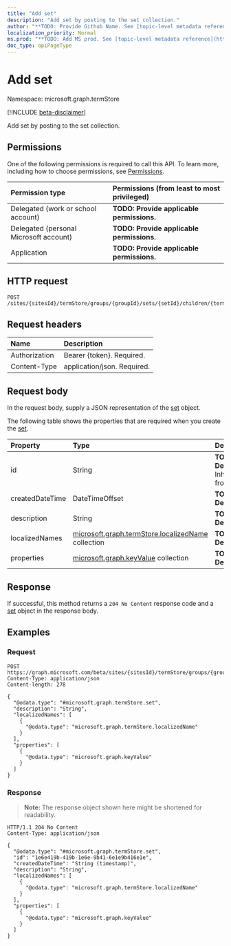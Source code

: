 ```yaml
---
title: "Add set"
description: "Add set by posting to the set collection."
author: "**TODO: Provide Github Name. See [topic-level metadata reference](https://msgo.azurewebsites.net/add/document/guidelines/metadata.html#topic-level-metadata)**"
localization_priority: Normal
ms.prod: "**TODO: Add MS prod. See [topic-level metadata reference](https://msgo.azurewebsites.net/add/document/guidelines/metadata.html#topic-level-metadata)**"
doc_type: apiPageType
---
```


# Add set
Namespace: microsoft.graph.termStore

[!INCLUDE [beta-disclaimer](../../includes/beta-disclaimer.md)]

Add set by posting to the set collection.

## Permissions
One of the following permissions is required to call this API. To learn more, including how to choose permissions, see [Permissions](/graph/permissions-reference).

|Permission type|Permissions (from least to most privileged)|
|:---|:---|
|Delegated (work or school account)|**TODO: Provide applicable permissions.**|
|Delegated (personal Microsoft account)|**TODO: Provide applicable permissions.**|
|Application|**TODO: Provide applicable permissions.**|

## HTTP request

<!-- {
  "blockType": "ignored"
}
-->
``` http
POST /sites/{sitesId}/termStore/groups/{groupId}/sets/{setId}/children/{termId}/relations/{relationId}/set/$ref
```

## Request headers
|Name|Description|
|:---|:---|
|Authorization|Bearer {token}. Required.|
|Content-Type|application/json. Required.|

## Request body
In the request body, supply a JSON representation of the [set](../resources/termstore-set.md) object.

The following table shows the properties that are required when you create the [set](../resources/termstore-set.md).

|Property|Type|Description|
|:---|:---|:---|
|id|String|**TODO: Add Description** Inherited from [entity](../resources/termstore-entity.md)|
|createdDateTime|DateTimeOffset|**TODO: Add Description**|
|description|String|**TODO: Add Description**|
|localizedNames|[microsoft.graph.termStore.localizedName](../resources/termstore-localizedname.md) collection|**TODO: Add Description**|
|properties|[microsoft.graph.keyValue](../resources/termstore-keyvalue.md) collection|**TODO: Add Description**|



## Response

If successful, this method returns a `204 No Content` response code and a [set](../resources/termstore-set.md) object in the response body.

## Examples

### Request
<!-- {
  "blockType": "request",
  "name": "create_set_from_"
}
-->
``` http
POST https://graph.microsoft.com/beta/sites/{sitesId}/termStore/groups/{groupId}/sets/{setId}/children/{termId}/relations/{relationId}/set/$ref
Content-Type: application/json
Content-length: 278

{
  "@odata.type": "#microsoft.graph.termStore.set",
  "description": "String",
  "localizedNames": [
    {
      "@odata.type": "microsoft.graph.termStore.localizedName"
    }
  ],
  "properties": [
    {
      "@odata.type": "microsoft.graph.keyValue"
    }
  ]
}
```


### Response
>**Note:** The response object shown here might be shortened for readability.
<!-- {
  "blockType": "response",
  "truncated": true,
  "@odata.type": "microsoft.graph.termStore.set"
}
-->
``` http
HTTP/1.1 204 No Content
Content-Type: application/json

{
  "@odata.type": "#microsoft.graph.termStore.set",
  "id": "1e6e419b-419b-1e6e-9b41-6e1e9b416e1e",
  "createdDateTime": "String (timestamp)",
  "description": "String",
  "localizedNames": [
    {
      "@odata.type": "microsoft.graph.termStore.localizedName"
    }
  ],
  "properties": [
    {
      "@odata.type": "microsoft.graph.keyValue"
    }
  ]
}
```

